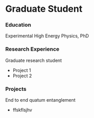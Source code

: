 # Graduate Student

### Education
Experimental High Energy Physics, PhD

### Research Experience
Graduate research student
- Project 1
- Project 2


### Projects
End to end quatum entanglement
- ffskflsjhv
